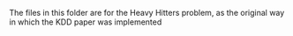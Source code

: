 The files in this folder are for the Heavy Hitters problem, as the original way in which the KDD paper was implemented
